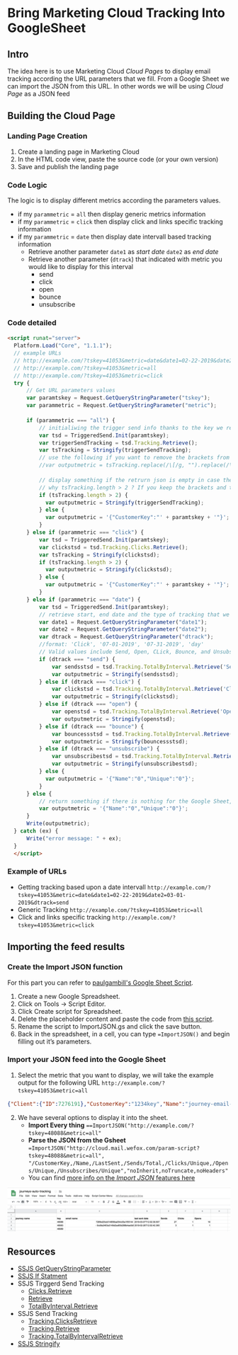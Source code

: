 # Bring Marketing Cloud Tracking Into GoogleSheet

## Intro

The idea here is to use Marketing Cloud *Cloud Pages* to display email tracking according the URL parameters that we fill. From a Google Sheet we can import the JSON from this URL. In other words we will be using *Cloud Page* as a JSON feed

## Building the Cloud Page

### Landing Page Creation

1. Create a landing page in Marketing Cloud
2. In the HTML code view, paste the source code (or your own version)
3. Save and publish the landing page

### Code Logic

The logic is to display different metrics according the parameters values. 

- if my `parammetric` = `all` then display generic metrics information
- if my `parammetric` = `click` then display click and links specific tracking information
- if my `parammetric` = `date` then display date intervall based tracking information
  - Retrieve another parameter `date1` as *start date* `date2` as *end date*
  - Retrieve another parameter (`dtrack`) that indicated with metric you would like to display for this interval 
    - send
    - click
    - open
    - bounce
    - unsubscribe

###  Code detailed

```html
<script runat="server">
  Platform.Load("Core", "1.1.1");
  // example URLs 
  // http://example.com/?tskey=41053&metric=date&date1=02-22-2019&date2=03-01-2019&dtrack=send
  // http://example.com/?tskey=41053&metric=all
  // http://example.com/?tskey=41053&metric=click
  try {
      // Get URL parameters values
      var paramtskey = Request.GetQueryStringParameter("tskey");
      var parammetric = Request.GetQueryStringParameter("metric");

      if (parammetric === "all") {
          // initialiwing the trigger send info thanks to the key we retrieve from the URL
          var tsd = TriggeredSend.Init(paramtskey);
          var triggerSendTracking = tsd.Tracking.Retrieve();
          var tsTracking = Stringify(triggerSendTracking);
          // use the following if you want to remove the brackets from the json
          //var outputmetric = tsTracking.replace(/\[/g, "").replace(/\]/g, "");

          // display something if the retrurn json is empty in case there is no activity for a like for journeys for instance
          // why tsTracking.length > 2 ? If you keep the brackets and the JSON is empty it will output [] only
          if (tsTracking.length > 2) {
            var outputmetric = Stringify(triggerSendTracking);
          } else {
            var outputmetric = '{"CustomerKey":"' + paramtskey + '"}';
          } 
      } else if (parammetric === "click") {
          var tsd = TriggeredSend.Init(paramtskey);
          var clickstsd = tsd.Tracking.Clicks.Retrieve();
          var tsTracking = Stringify(clickstsd);
          if (tsTracking.length > 2) {
            var outputmetric = Stringify(clickstsd);
          } else {
            var outputmetric = '{"CustomerKey":"' + paramtskey + '"}';
          } 
      } else if (parammetric === "date") {
          var tsd = TriggeredSend.Init(paramtskey);
          // retrieve start, end date and the type of tracking that we want for this intervall
          var date1 = Request.GetQueryStringParameter("date1");
          var date2 = Request.GetQueryStringParameter("date2");
          var dtrack = Request.GetQueryStringParameter("dtrack");
          //format: 'Click', '07-01-2019', '07-31-2019', 'day'
          // Valid values include Send, Open, CLick, Bounce, and Unsubscribe.
          if (dtrack === "send") {
              var sendsstsd = tsd.Tracking.TotalByInterval.Retrieve('Send', date1, date2, 'day');
              var outputmetric = Stringify(sendsstsd);
          } else if (dtrack === "click") {
              var clickstsd = tsd.Tracking.TotalByInterval.Retrieve('Click', date1, date2, 'day');
              var outputmetric = Stringify(clickstsd);
          } else if (dtrack === "open") {
              var openstsd = tsd.Tracking.TotalByInterval.Retrieve('Open', date1, date2, 'day');
              var outputmetric = Stringify(openstsd);
          } else if (dtrack === "bounce") {
              var bouncessstsd = tsd.Tracking.TotalByInterval.Retrieve('Bounce', date1, date2, 'day');
              var outputmetric = Stringify(bouncessstsd);
          } else if (dtrack === "unsubscribe") {
              var unsubscribestsd = tsd.Tracking.TotalByInterval.Retrieve('Unsubscribe', date1, date2, 'day');
              var outputmetric = Stringify(unsubscribestsd);
          } else {
            var outputmetric = '{"Name":"0","Unique":"0"}';
          }
      } else {
          // return something if there is nothing for the Google Sheet, so it is not displaying "error" 
          var outputmetric = '{"Name":"0","Unique":"0"}';
      }
      Write(outputmetric);
  } catch (ex) {
      Write("error message: " + ex);
  }
  </script>
```



### Example of URLs

-  Getting tracking based upon a date intervall 
  `http://example.com/?tskey=41053&metric=date&date1=02-22-2019&date2=03-01-2019&dtrack=send`
- Generic Tracking 
  `http://example.com/?tskey=41053&metric=all`
- Click and links specific tracking `http://example.com/?tskey=41053&metric=click`



## Importing the feed results

### Create the Import JSON function

For this part you can refer to [paulgambill's Google Sheet Script](https://gist.github.com/paulgambill/cacd19da95a1421d3164).

1. Create a new Google Spreadsheet.
2. Click on Tools -> Script Editor.
3. Click Create script for Spreadsheet.
4. Delete the placeholder content and paste the code from [this script](https://gist.github.com/paulgambill/cacd19da95a1421d3164).
5. Rename the script to ImportJSON.gs and click the save button.
6. Back in the spreadsheet, in a cell, you can type `=ImportJSON()` and begin filling out it’s parameters.

### Import your JSON feed into the Google Sheet

1. Select the metric that you want to display, we will take the example output for the following URL `http://example.com/?tskey=41053&metric=all`

```json
{"Client":{"ID":7276191},"CustomerKey":"1234key","Name":"journey-email-name","ObjectID":"s0me1d","LastSent":"2019-02-21T03:10:42.523","Sends":{"Total":115},"Bounces":{"Total":2,"HardBounces":1,"SoftBounces":0,"BlockBounces":1,"TechnicalBounces":0,"UnknownBounces":0},"Clicks":{"Total":3,"Unique":2},"Opens":{"Total":41,"Unique":28},"Unsubscribes":{"Unique":0}}
```

2. We have several options to display it into the sheet.
   - **Import Every thing**
      `==ImportJSON("http://example.com/?tskey=48088&metric=all"`
   - **Parse the JSON from the Gsheet**
     `=ImportJSON("http://cloud.mail.wefox.com/param-script?tskey=48088&metric=all", "/CustomerKey,/Name,/LastSent,/Sends/Total,/Clicks/Unique,/Opens/Unique,/Unsubscribes/Unique","noInherit,noTruncate,noHeaders"`
   - You can find [more info on the *Import JSON* features here](https://medium.com/@paulgambill/how-to-import-json-data-into-google-spreadsheets-in-less-than-5-minutes-a3fede1a014a) 

![](/GsheetImage.png)



## Resources

- [SSJS GetQueryStringParameter](https://developer.salesforce.com/docs/atlas.en-us.noversion.mc-programmatic-content.meta/mc-programmatic-content/ssjs_utilitiesGetQueryStringParameters.htm)
- [SSJS If Statment](https://www.w3schools.com/js/js_if_else.asp)
- SSJS Tirggerd Send Tracking
  - [Clicks.Retrieve](https://developer.salesforce.com/docs/atlas.en-us.noversion.mc-programmatic-content.meta/mc-programmatic-content/ssjs_triggeredSendTrackingClicksRetrieve.htm)
  - [Retrieve](https://developer.salesforce.com/docs/atlas.en-us.noversion.mc-programmatic-content.meta/mc-programmatic-content/ssjs_triggeredSendTrackingRetrieve.htm)
  - [TotalByInterval.Retrieve](https://developer.salesforce.com/docs/atlas.en-us.noversion.mc-programmatic-content.meta/mc-programmatic-content/ssjs_triggeredSendTrackingTotalByIntervalRetrieve.htm)
- SSJS Send Tracking
  - [Tracking.ClicksRetrieve](https://developer.salesforce.com/docs/atlas.en-us.noversion.mc-programmatic-content.meta/mc-programmatic-content/ssjs_sendTrackingClicksRetrieve.htm)
  - [Tracking.Retrieve](https://developer.salesforce.com/docs/atlas.en-us.noversion.mc-programmatic-content.meta/mc-programmatic-content/ssjs_sendTrackingRetrieve.htm)
  - [Tracking.TotalByIntervalRetrieve](https://developer.salesforce.com/docs/atlas.en-us.noversion.mc-programmatic-content.meta/mc-programmatic-content/ssjs_sendTrackingTotalByIntervalRetrieve.htm)
- [SSJS Stringify](https://developer.salesforce.com/docs/atlas.en-us.mc-programmatic-content.meta/mc-programmatic-content/ssjs_platformUtilityStringify.htm)
